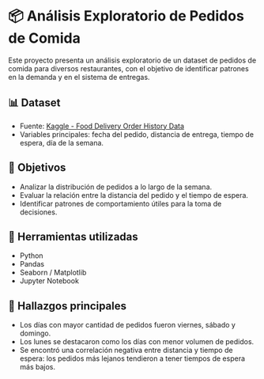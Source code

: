# 📦 Análisis Exploratorio de Pedidos de Comida

Este proyecto presenta un análisis exploratorio de un dataset de pedidos de comida para diversos restaurantes, con el objetivo de identificar patrones en la demanda y en el sistema de entregas.

## 📊 Dataset

- Fuente: [Kaggle - Food Delivery Order History Data](https://www.kaggle.com/datasets/sujalsuthar/food-delivery-order-history-data/data)
- Variables principales: fecha del pedido, distancia de entrega, tiempo de espera, día de la semana.

## 🎯 Objetivos

- Analizar la distribución de pedidos a lo largo de la semana.
- Evaluar la relación entre la distancia del pedido y el tiempo de espera.
- Identificar patrones de comportamiento útiles para la toma de decisiones.

## 🧰 Herramientas utilizadas

- Python
- Pandas
- Seaborn / Matplotlib
- Jupyter Notebook

## 📌 Hallazgos principales

- Los días con mayor cantidad de pedidos fueron viernes, sábado y domingo.
- Los lunes se destacaron como los días con menor volumen de pedidos.
- Se encontró una correlación negativa entre distancia y tiempo de espera: los pedidos más lejanos tendieron a tener tiempos de espera más bajos.